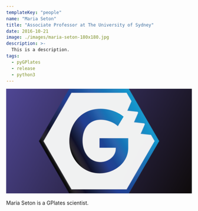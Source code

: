 ```yaml
---
templateKey: "people"
name: "Maria Seton"
title: "Associate Professor at The University of Sydney"
date: 2016-10-21
image: ./images/maria-seton-180x180.jpg
description: >-
  This is a description.
tags:
  - pyGPlates
  - release
  - python3
---
```


![Maria Seton](./images/default-1200x650.png)

Maria Seton is a GPlates scientist.
